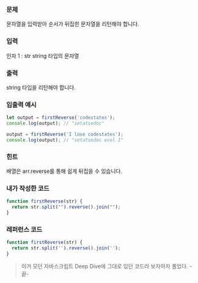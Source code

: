 ### 문제
문자열을 입력받아 순서가 뒤집힌 문자열을 리턴해야 합니다.

### 입력
인자 1 : str
string 타입의 문자열

### 출력
string 타입을 리턴해야 합니다.

### 입출력 예시
```js
let output = firstReverse('codestates');
console.log(output); // "setatsedoc"

output = firstReverse('I love codestates');
console.log(output); // "setatsedoc evol I"
```

### 힌트
배열은 arr.reverse를 통해 쉽게 뒤집을 수 있습니다.


### 내가 작성한 코드
```js
function firstReverse(str) {
  return str.split("").reverse().join("");
}
```

### 레퍼런스 코드
```js
function firstReverse(str) {
  return str.split('').reverse().join('');
}
```

> 이거 모던 자바스크립트 Deep Dive에 그대로 있던 코드라 보자마자 풀었다. -끝-
